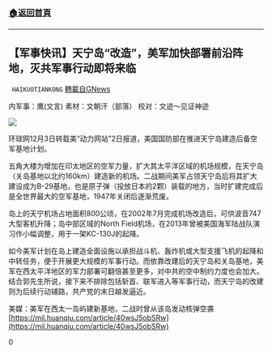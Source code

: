 ###  [:house:返回首頁](https://github.com/ourhimalayas/txt)
---

## 【军事快讯】天宁岛“改造”，美军加快部署前沿阵地，灭共军事行动即将来临
` HAIKUOTIANKONG` [轉載自GNews](https://gnews.org/zh-hans/615426/)

内军事：鹰(文言) 素材：文朝汗（部落） 校对：文迹～见证神迹

![]()![](https://gnews-media-offload.s3.amazonaws.com/wp-content/uploads/2020/12/04004600/PSX_20201204_130551.jpg)

环球网12月3日转载美“动力网站”2日报道，美国国防部在推进天宁岛建造后备空军基地计划。

五角大楼为增加在印太地区的空军力量，扩大其太平洋区域的机场规模，在天宁岛（关岛基地以北约160km）建造新的机场。二战期间美军占领天宁岛后将其扩大建设成为B-29基地，也是原子弹（投放日本的2颗）装载的地方，当时扩建完成后是全世界最大的空军基地，1947年关闭后逐渐荒废。

岛上的天宁机场占地面积800公顷，在2002年7月完成机场改造后，可供波音747大型客机升降；岛中部区域的North Field机场，在2013年曾被美国海军陆战队演习作小幅调整，用于一架KC-130J的起降。

如今美军计划在岛上建造全面设施以承担战斗机、轰炸机或大型支援飞机的起降和中转任务，便于开展更大规模的军事行动。而依靠改建后的天宁岛和关岛基地，美军在西太平洋地区的军力部署可翻倍甚至更多，对中共的空中制约力度也会加大。结合郭先生所说，接下来不排除包括斩首、联军进入等军事行动，而天宁岛的改建则为后续行动铺路，共产党的末日越发逼近。

美媒：美军在西太一岛屿建新基地，二战时曾从该岛发动核弹空袭
[https://mil.huanqiu.com/article/40wsJ5obSRw](https://mil.huanqiu.com/article/40wsJ5obSRw)

0
